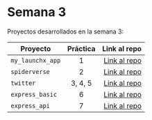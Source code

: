 # Semana 3 

Proyectos desarrollados en la semana 3:

| Proyecto | Práctica | Link al repo |
| ------------- |:-------------:| -----:|
|`my_launchx_app`|1|[Link al repo](https://github.com/CarlosGaleana/playbook/tree/main/weekly_mission_3/my_launchx_app)|
|`spiderverse`|2|[Link al repo](https://github.com/CarlosGaleana/playbook/tree/main/weekly_mission_3/spiderverse)|
|`twitter`|3, 4, 5|[Link al repo](https://github.com/CarlosGaleana/playbook/tree/main/weekly_mission_3/twitter)|
|`express_basic`|6|[Link al repo](https://github.com/CarlosGaleana/playbook/tree/main/weekly_mission_3/express_basic)|
|`express_api`|7|[Link al repo](https://github.com/CarlosGaleana/playbook/tree/main/weekly_mission_3/express_api)|
